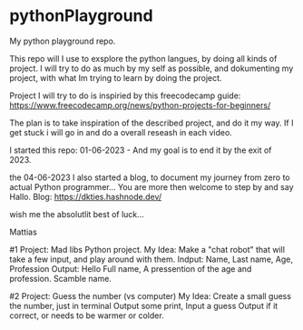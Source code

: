 # pythonPlayground

My python playground repo.

This repo will I use to exsplore the python langues, by doing all kinds of project.
I will try to do as much by my self as possible, and dokumenting my project, with what Im trying to learn by doing the project.

Project I will try to do is inspiried by this freecodecamp guide: https://www.freecodecamp.org/news/python-projects-for-beginners/

The plan is to take inspiration of the described project, and do it my way. If I get stuck i will go in and do a overall reseash in each video.

I started this repo: 01-06-2023 - And my goal is to end it by the exit of 2023.

the 04-06-2023 I also started a blog, to document my journey from zero to actual Python programmer... You are more then welcome to step by and say Hallo.
Blog: https://dkties.hashnode.dev/

wish me the absolutlit best of luck...

Mattias

#1 Project: Mad libs Python project.
My Idea:
Make a "chat robot" that will take a few input, and play around with them.
Indput: Name, Last name, Age, Profession
Output: Hello Full name, A pressention of the age and profession. Scamble name.

#2 Project: Guess the number (vs computer)
My Idea:
Create a small guess the number, just in terminal
Output some print,
Input a guess
Output if it correct, or needs to be warmer or colder.
